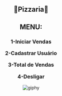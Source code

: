 <div align="center">
<h2>🍕Pizzaria🍕</h2>
<h2>MENU:</h2>
<h3>
1-Iniciar Vendas
  
2-Cadastrar Usuário

3-Total de Vendas

4-Desligar
</h3>
</div>
       <div align="center">          
               
![giphy](https://github.com/luanaxcardoso/Pizzaria/assets/112970416/cc6d668a-c385-4458-813c-7fa460fecbb0)
